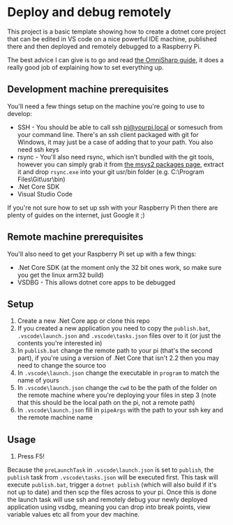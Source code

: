 # Deploy and debug remotely

This project is a basic template showing how to create a dotnet core project that can be edited in VS code on a nice powerful IDE machine, published there and then deployed and remotely debugged to a Raspberry Pi.

The best advice I can give is to go and read [the OmniSharp guide](https://github.com/OmniSharp/omnisharp-vscode/wiki/Remote-Debugging-On-Linux-Arm), it does a really good job of explaining how to set everything up.

## Development machine prerequisites

You'll need a few things setup on the machine you're going to use to develop:

- SSH - You should be able to call ssh pi@yourpi.local or somesuch from your command line. There's an ssh client packaged with git for Windows, it may just be a case of adding that to your path. You also need ssh keys
- rsync - You'll also need rsync, which isn't bundled with the git tools, however you can simply grab it from [the msys2 packages page](https://packages.msys2.org/package/rsync?repo=msys&variant=x86_64), extract it and drop `rsync.exe` into your git usr/bin folder (e.g. C:\Program Files\Git\usr\bin)
- .Net Core SDK
- Visual Studio Code

If you're not sure how to set up ssh with your Raspberry Pi then there are plenty of guides on the internet, just Google it ;)

## Remote machine prerequisites

You'll also need to get your Raspberry Pi set up with a few things:

- .Net Core SDK (at the moment only the 32 bit ones work, so make sure you get the linux arm32 build)
- VSDBG - This allows dotnet core apps to be debugged

## Setup

1. Create a new .Net Core app or clone this repo
2. If you created a new application you need to copy the `publish.bat`, `.vscode\launch.json` and `.vscode\tasks.json` files over to it (or just the contents you're interested in)
3. In `publish.bat` change the remote path to your pi (that's the second part), if you're using a version of .Net Core that isn't 2.2 then you may need to change the source too
4. In `.vscode\launch.json` change the executable in `program` to match the name of yours
5. In `.vscode\launch.json` change the `cwd` to be the path of the folder on the remote machine where you're deploying your files in step 3 (note that this should be the local path on the pi, not a remote path)
6. In `.vscode\launch.json` fill in `pipeArgs` with the path to your ssh key and the remote machine name

## Usage

1. Press F5!

Because the `preLaunchTask` in `.vscode\launch.json` is set to `publish`, the `publish` task from `.vscode\tasks.json` will be executed first. This task will execute `publish.bat`, trigger a `dotnet publish` (which will also build if it's not up to date) and then scp the files across to your pi. Once this is done the launch task will use ssh and remotely debug your newly deployed application using vsdbg, meaning you can drop into break points, view variable values etc all from your dev machine.
